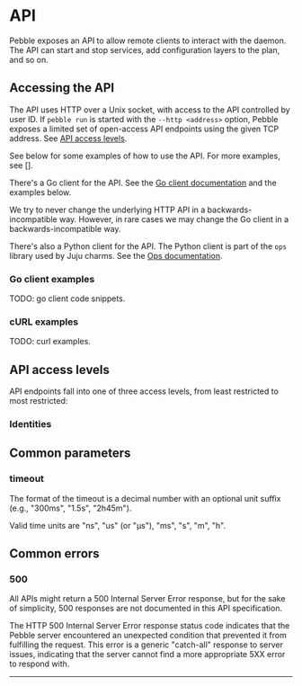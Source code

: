 # API

Pebble exposes an API to allow remote clients to interact with the daemon. The API can start and stop services, add configuration layers to the plan, and so on.

## Accessing the API

The API uses HTTP over a Unix socket, with access to the API controlled by user ID. If `pebble run` is started with the `--http <address>` option, Pebble exposes a limited set of open-access API endpoints using the given TCP address. See [API access levels](). <!-- [David] Will we be able to use MD for internal links? -->

See below for some examples of how to use the API. For more examples, see []. <!-- [David] Link to the how-to guide -->

<!-- [David] I've adapted the next paragraphs from /explanation/api-and-clients/#controlling-api-access-using-identities -->

There's a Go client for the API. See the [Go client documentation](https://pkg.go.dev/github.com/canonical/pebble/client) and the examples below.

We try to never change the underlying HTTP API in a backwards-incompatible way. However, in rare cases we may change the Go client in a backwards-incompatible way.

There's also a Python client for the API. The Python client is part of the `ops` library used by Juju charms. See the [Ops documentation](https://ops.readthedocs.io/en/latest/).

### Go client examples

TODO: go client code snippets.

### cURL examples

TODO: curl examples.

## API access levels

API endpoints fall into one of three access levels, from least restricted to most restricted:

<!-- [David] I think we should move the content from /explanation/api-and-clients/#api-access-levels to here -->

### Identities

<!-- [David] I think we should move the content from /explanation/api-and-clients/#controlling-api-access-using-identities to here -->

## Common parameters

### timeout

The format of the timeout is a decimal number with an optional unit suffix (e.g., "300ms", "1.5s", "2h45m").

Valid time units are "ns", "us" (or "µs"), "ms", "s", "m", "h".

## Common errors

### 500

All APIs might return a 500 Internal Server Error response, but for the sake of simplicity, 500 responses are not documented in this API specification.

The HTTP 500 Internal Server Error response status code indicates that the Pebble server encountered an unexpected condition that prevented it from fulfilling the request. This error is a generic "catch-all" response to server issues, indicating that the server cannot find a more appropriate 5XX error to respond with.

---

<link rel="stylesheet" type="text/css" href="https://unpkg.com/swagger-ui-dist@5.11.0/swagger-ui.css" ></link>
<link rel="stylesheet" type="text/css" href="../../_static/swagger-override.css" ></link>
<div id="swagger-ui"></div>

<script src="https://unpkg.com/swagger-ui-dist@5.11.0/swagger-ui-bundle.js" charset="UTF-8" crossorigin> </script>
<script src="https://unpkg.com/swagger-ui-dist@5.11.0/swagger-ui-standalone-preset.js" charset="UTF-8 crossorigin"> </script>
<script>
window.onload = function() {
  // Begin Swagger UI call region
  const ui = SwaggerUIBundle({
    url: window.location.pathname +"../../openapi.yaml",
    dom_id: '#swagger-ui',
    deepLinking: true,
    presets: [
      SwaggerUIBundle.presets.apis,
      SwaggerUIStandalonePreset
    ],
    plugins: [],
    validatorUrl: "none",
    defaultModelsExpandDepth: -1,
    supportedSubmitMethods: []
  })
  // End Swagger UI call region

  window.ui = ui
}
</script>
